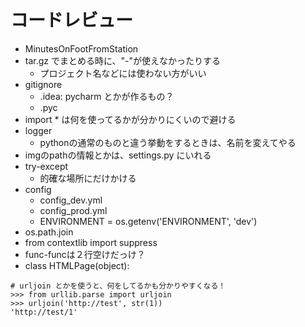 # コードレビュー
- MinutesOnFootFromStation
- tar.gz でまとめる時に、"-"が使えなかったりする
    - プロジェクト名などには使わない方がいい
- gitignore
    - .idea: pycharm とかが作るもの？
    - .pyc
- import * は何を使ってるかが分かりにくいので避ける
- logger
    - pythonの通常のものと違う挙動をするときは、名前を変えてやる
- imgのpathの情報とかは、settings.py にいれる
- try-except
    - 的確な場所にだけかける
- config
    - config_dev.yml
    - config_prod.yml
    - ENVIRONMENT = os.getenv('ENVIRONMENT', 'dev')
- os.path.join
- from contextlib import suppress
- func-funcは２行空けだっけ？
- class HTMLPage(object):


```
# urljoin とかを使うと、何をしてるかも分かりやすくなる！
>>> from urllib.parse import urljoin
>>> urljoin('http://test', str(1))
'http://test/1'
```

